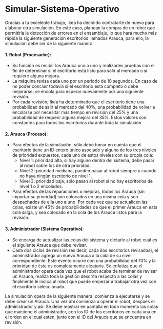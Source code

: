 # Simular-Sistema-Operativo
Gracias a tu excelente trabajo, Ikea ha decidido contratarte de nuevo para elaborar otra simulación. En este caso, planean la compra de un robot que permitiría la detección de errores en el ensamblaje, lo que hará mucho más rápida la siguiente generación escritorios llamados Arauca, para ello, la simulación debe ser de la siguiente manera:

#### 1. Robot (Procesador):
- Su función es recibir los Arauca uno a uno y realizarles pruebas con el fin de determinar si el escritorio está listo para salir al mercado o si requiere alguna mejora.
- La máquina revisa cada uno por un período de 10 segundos. En caso de no poder concluir todavía si el escritorio está completo o debe mejorarse, se encola para esperar nuevamente por una siguiente revisión.
- Por cada revisión, Ikea ha determinado que el escritorio tiene una probabilidad de salir al mercado del 40%, una probabilidad de volver a encolarse por necesitar más tiempo en revisión del 25% y una probabilidad de requerir alguna mejora del 35%. Estos valores son constantes para todos los escritorios durante toda la simulación.

#### 2. Arauca (Proceso):
- Para efectos de la simulación, sólo debe tomar en cuenta que el escritorio tiene un ID entero único asociado y alguno de los tres niveles de prioridad expuestos, cada uno de estos niveles con su propia cola:
  - Nivel 1: prioridad alta, si hay alguno dentro del sistema, debe pasar al robot sobre los de otra prioridad.
  - Nivel 2: prioridad mediana, pueden pasar al robot siempre y cuando no haya ningún escritorio de nivel 1.
  - Nivel 3: prioridad baja, sólo pasan al robot si no hay escritorios de nivel 1 o 2 encolados.
- Para efectos de las reparaciones o mejoras, todos los Arauca (sin importar su prioridad) son colocados en una misma cola y son despachados de ella uno a uno. Por cada vez que se actualicen las colas, existe un 45% de probabilidades de que el primer Arauca en esta cola salga, y sea colocado en la cola de los Arauca listos para la revisión.

#### 3. Administrador (Sistema Operativo):
- Se encarga de actualizar las colas del sistema y dictarle al robot cuál es el siguiente Arauca que debe revisar.
- Cada dos ciclos de revisión (es decir, cada dos escritorios revisados), el administrador agrega un nuevo Arauca a la cola de su nivel correspondiente. Este evento ocurre con una probabilidad del 70% y la prioridad de éste es completamente aleatoria. Se enfatiza que el administrador opera cada vez que el robot acaba de terminar de revisar un Arauca, realiza toda la gestión descrita respecto a las colas y finalmente le indica al robot que puede empezar a trabajar otra vez con el escritorio seleccionado.

La simulación opera de la siguiente manera: comienza a ejecutarse y se debe crear un Arauca. Una vez ahí comienza a operar el robot, después el administrador y así. Se debe mostrar en pantalla en todo momento las colas que mantiene el administrador, con los ID de los escritorios en cada una en el orden en el cual estén, junto con el ID del Arauca que se encuentra en revisión.

